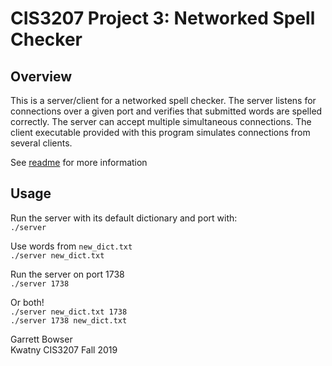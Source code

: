 # CIS3207 Project 3: Networked Spell Checker 

## Overview
This is a server/client for a networked spell checker. The server listens for connections
over a given port and verifies that submitted words are spelled correctly. The server
can accept multiple simultaneous connections. The client executable provided with this program 
simulates connections from several clients. 

See [readme](https://github.com/tuh37046/CIS3207/blob/master/P3_Networked_Spell_Checker/readme.pdf) for more information<br>

## Usage

Run the server with its default dictionary and port with:<br>
`./server`<br>

Use words from `new_dict.txt`<br>
`./server new_dict.txt`<br>


Run the server on port 1738<br>
`./server 1738`<br>


Or both!<br>
`./server new_dict.txt 1738`<br>
`./server 1738 new_dict.txt`<br>



Garrett Bowser <br>
Kwatny CIS3207 Fall 2019
